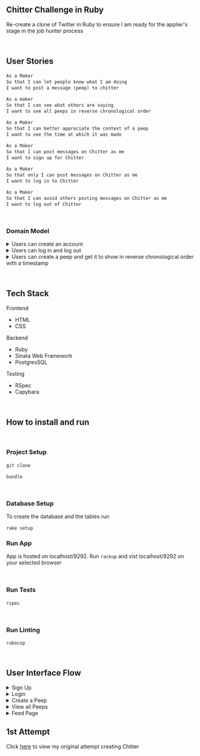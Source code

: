 ## Chitter Challenge in Ruby

Re-create a clone of Twitter in Ruby to ensure I am ready for the applier's stage in the job hunter process

<p>&nbsp;</p>

## User Stories

```
As a Maker
So that I can let people know what I am doing
I want to post a message (peep) to chitter
```

```
As a maker
So that I can see what others are saying
I want to see all peeps in reverse chronological order
```

```
As a Maker
So that I can better appreciate the context of a peep
I want to see the time at which it was made
```

```
As a Maker
So that I can post messages on Chitter as me
I want to sign up for Chitter
```

```
As a Maker
So that only I can post messages on Chitter as me
I want to log in to Chitter
```

```
As a Maker
So that I can avoid others posting messages on Chitter as me
I want to log out of Chitter
```

<p>&nbsp;</p>

### Domain Model

<details>
<summary> Users can create an account  </summary>
<br>
<img  src="public/images/chitter_ruby_signup.png">
</details>

<details>
<summary> Users can log in and log out </summary>
<br>
<img src="public/images/ruby_chitter_login_logout.png">
</details>

<details>
<summary> Users can create a peep and get it to show in reverse chronological order with a timestamp </summary>
<br>
<img src="public/images/ruby_chitter_create_show.png">
</details>

<p>&nbsp;</p>

## Tech Stack

Frontend

- HTML
- CSS

Backend

- Ruby
- Sinata Web Framework
- PostgresSQL

Testing

- RSpec
- Capybara
<p>&nbsp;</p>

## How to install and run

<br>

### Project Setup

```
git clone
```

```
bundle
```

<br>

### Database Setup

To create the database and the tables run

```
rake setup
```

### Run App

App is hosted on localhost/9292. Run `rackup` and vist localhost/9292 on your selected browser

<br>

### Run Tests

```
rspec
```

<br>

### Run Linting

```
rubocop
```

<p>&nbsp;</p>

## User Interface Flow

<details>
<summary> Sign Up </summary>
<br>
<img src="/public/images/signup.png">
</details>

<details>
<summary> Login </summary>
<br>
<img  src="/public/images/login.png">
</details>

<details>
<summary> Create a Peep </summary>
<img  src="/public/images/create_peep.png">
<br>
</details>

<details>
<summary> View all Peeps </summary>
<img  src="/public/images/view_peeps.png">
<br>
</details>

<details>
<summary> Feed Page </summary>
<br>
<img src="/public/images/feed_page.png">
</details>

## 1st Attempt

Click [here](https://github.com/tiffanyvallo/chitter-challenge) to view my original attempt creating Chitter
